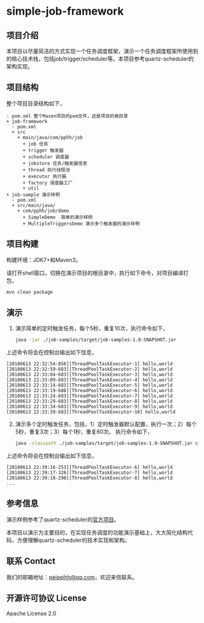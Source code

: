 # simple-job-framework

## 项目介绍
本项目以尽量简洁的方式实现一个任务调度框架，演示一个任务调度框架所使用到的核心技术栈，包括job/trigger/scheduler等。本项目参考quartz-scheduler的架构实现。

## 项目结构
整个项目目录结构如下，
```
- pom.xml 整个Maven项目的pom文件，这是项目的根目录
+ job-framework
  - pom.xml
  + src
    + main/java/com/pphh/job
      + job 任务
      + trigger 触发器
      + scheduler 调度器
      + jobstore 任务/触发器信息
      + thread 执行线程池
      + executor 执行器
      + factory 调度器工厂
      + util
+ job-sample 演示样例
  - pom.xml
  + src/main/java/
    + com/pphh/job/demo
      + SimpleDemo  简单的演示样例
      + MultipleTriggersDemo 演示多个触发器的演示样例
```

## 项目构建
构建环境：JDK7+和Maven3。

请打开shell窗口，切换在演示项目的根目录中，执行如下命令，对项目编译打包，
``` bash
mvn clean package
```

## 演示

1. 演示简单的定时触发任务，每个5秒，重复10次，执行命令如下，
   ``` bash
   java -jar ./job-samples/target/job-samples-1.0-SNAPSHOT.jar
   ```
  上述命令将会在控制台输出如下信息，
  ```
  [20180613 22:32:54-856][ThreadPoolTaskExecutor-1] hello,world
  [20180613 22:32:59-683][ThreadPoolTaskExecutor-2] hello,world
  [20180613 22:33:04-683][ThreadPoolTaskExecutor-3] hello,world
  [20180613 22:33:09-683][ThreadPoolTaskExecutor-4] hello,world
  [20180613 22:33:14-683][ThreadPoolTaskExecutor-5] hello,world
  [20180613 22:33:19-688][ThreadPoolTaskExecutor-6] hello,world
  [20180613 22:33:24-683][ThreadPoolTaskExecutor-7] hello,world
  [20180613 22:33:29-683][ThreadPoolTaskExecutor-8] hello,world
  [20180613 22:33:34-683][ThreadPoolTaskExecutor-9] hello,world
  [20180613 22:33:39-683][ThreadPoolTaskExecutor-10] hello,world
  ```

2. 演示多个定时触发任务，包括，1）定时触发器默认配置，执行一次；2）每个5秒，重复3次；3）每个1秒，重复60次。
   执行命令如下，
   ``` bash
   java -classpath ./job-samples/target/job-samples-1.0-SNAPSHOT.jar com.pphh.job.demo.MultipleTriggersDemo
   ```
  上述命令将会在控制台输出如下信息，
  ```
  [20180613 22:39:16-253][ThreadPoolTaskExecutor-6] hello,world
  [20180613 22:39:17-326][ThreadPoolTaskExecutor-7] hello,world
  [20180613 22:39:18-290][ThreadPoolTaskExecutor-8] hello,world
  ...
  ```

## 参考信息
演示样例参考了quartz-scheduler的[官方项目](https://github.com/quartz-scheduler/quartz)。

本项目以演示为主要目的，在实现任务调度的功能演示基础上，大大简化结构代码，方便理解quartz-scheduler的技术实现和架构。

## 联系 Contact
我们的邮箱地址：peipeihh@qq.com，欢迎来信联系。

## 开源许可协议 License
Apache License 2.0
